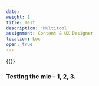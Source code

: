 ```yaml
---
date: 
weight: 1
title: Test
description: 'Multitool'
assignment: Content & UX Designer
location: Loc
open: true
---
```

{{<flickity src="3si/images/3si-sales.jpg" title="3Si marketing content" selectCell="flkty.selectCell( value, isWrapped, isInstant )" >}}

### Testing the mic – 1, 2, 3.

